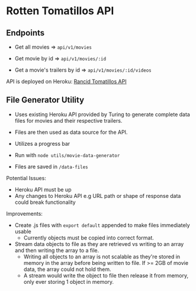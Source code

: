 # Rotten Tomatillos API
## Endpoints
- Get all movies => `api/v1/movies`
    
- Get movie by id => `api/v1/movies/:id`
    
- Get a movie's trailers by id => `api/v1/movies/:id/videos`


API is deployed on Heroku: [Rancid Tomatillos API](https://rancid-tomatillos-api2110.herokuapp.com/api/v1/movies)


## File Generator Utility
- Uses existing Heroku API provided by Turing to generate complete data files for movies and their respective trailers.
- Files are then used as data source for the API.
- Utilizes a progress bar

- Run with `node utils/movie-data-generator`
- Files are saved in `/data-files`

Potential Issues:
- Heroku API must be up
- Any changes to Heroku API e.g URL path or shape of response data could break functionality

Improvements:
- Create .js files with `export default` appended to make files immediately usable
    - Currently objects must be copied into correct format.
- Stream data objects to file as they are retrieved vs writing to an array and then writing the array to a file.
    - Writing all objects to an array is not scalable as they're stored in memory in the array before being written to file. If >= 2GB of movie data, the array could not hold them.
    - A stream would write the object to file then release it from memory, only ever storing 1 object in memory.
